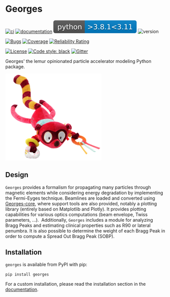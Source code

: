 # Georges

[![ci](https://github.com/ULB-Metronu/georges/actions/workflows/ci.yml/badge.svg?branch=master)](https://github.com/ULB-Metronu/georges/actions/workflows/master.yml)
[![documentation](https://github.com/ULB-Metronu/georges/actions/workflows/documentation.yml/badge.svg?branch=master)](https://github.com/ULB-Metronu/georges/actions/workflows/documentation.yml)
![Python](docs/_static/python_versions.svg)
![version](https://img.shields.io/badge/version-2023.1-blue)

[![Bugs](https://sonarcloud.io/api/project_badges/measure?project=ULB-Metronu_georges&metric=bugs)](https://sonarcloud.io/summary/overall?id=ULB-Metronu_georges)
[![Coverage](https://sonarcloud.io/api/project_badges/measure?project=ULB-Metronu_georges&metric=coverage)](https://sonarcloud.io/summary/overall?id=ULB-Metronu_georges)
[![Reliability Rating](https://sonarcloud.io/api/project_badges/measure?project=ULB-Metronu_georges&metric=reliability_rating)](https://sonarcloud.io/summary/overall?id=ULB-Metronu_georges)

[![License](https://img.shields.io/badge/License-GPLv3-blue.svg)](https://www.gnu.org/licenses/gpl-3.0)
[![Code style: black](https://img.shields.io/badge/code%20style-black-000000.svg)](https://github.com/ambv/black)
[![Gitter](https://badges.gitter.im/ULB-Metronu/georges.svg)](https://gitter.im/ULB-Metronu/georges?utm_source=badge&utm_medium=badge&utm_campaign=pr-badge)


Georges' the lemur opinionated particle accelerator modeling Python package.

<img src="docs/_static/georges.png" alt="drawing" width="300"/>

## Design
`Georges` provides a formalism for propagating many particles through magnetic elements while considering energy degradation by implementing the Fermi-Eyges technique. Beamlines are loaded and converted using [Georges-core](https://ulb-metronu.github.io/georges-core/index.html), where support tools are also provided, notably a plotting library (entirely based on Matplotlib and Plotly). It provides plotting capabilities for various optics computations (beam envelope, Twiss parameters, ...). 
Additionally, `Georges` includes a module for analyzing Bragg Peaks and estimating clinical properties such as R90 or lateral penumbra. It is also possible to determine the weight of each Bragg Peak in order to compute a Spread Out Bragg Peak (SOBP).

## Installation
`georges` is available from PyPI with pip:

    pip install georges

For a custom installation, please read the installation section in the [documentation](https://ulb-metronu.github.io/georges/installation.html).

